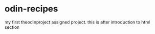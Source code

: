 # odin-recipes
my first theodinproject assigned project. this is after introduction to html section
